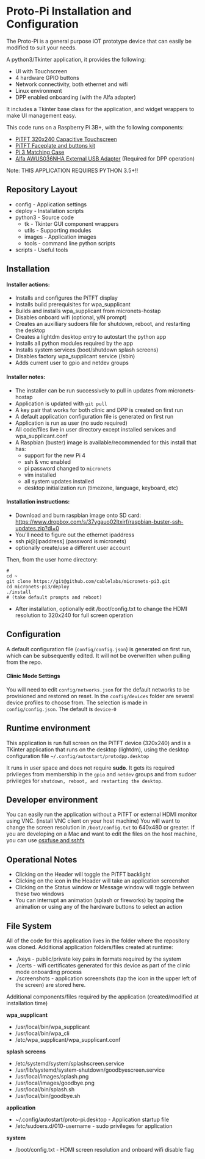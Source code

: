# Proto-Pi Installation and Configuration

The Proto-Pi is a general purpose iOT prototype device that can easily be modified to suit your needs. 

A python3/Tkinter application, it provides the following:
 - UI with Touchscreen
 - 4 hardware GPIO buttons
 - Network connectivity, both ethernet and wifi
 - Linux environment
 - DPP enabled onboarding (with the Alfa adapter)

It includes a Tkinter base class for the application, and widget wrappers to make UI management easy. 

This code runs on a Raspberry Pi 3B+, with the following components:

 - [PiTFT 320x240 Capacitive Touchscreen](https://www.adafruit.com/product/2423)
 - [PiTFT Faceplate and buttons kit](https://www.adafruit.com/product/2807)
 - [Pi 3 Matching Case](https://www.adafruit.com/product/2253)
 - [Alfa AWUS036NHA External USB Adapter](https://www.amazon.com/gp/product/B004Y6MIXS/ref=ppx_yo_dt_b_search_asin_title?ie=UTF8&psc=1) (Required for DPP operation)

Note: THIS APPLICATION REQUIRES PYTHON 3.5+!!

## Repository Layout
 - config - Application settings
 - deploy - Installation scripts
 - python3 - Source code
 	- tk - Tkinter GUI component wrappers
 	- utils - Supporting modules
 	- images - Application images
 	- tools - command line python scripts
 - scripts - Useful tools

## Installation

#### Installer actions:
 - Installs and configures the PiTFT display
 - Installs build prerequisites for wpa_supplicant
 - Builds and installs wpa_supplicant from micronets-hostap
 - Disables onboard wifi (optional, y/N prompt)
 - Creates an auxilliary sudoers file for shutdown, reboot, and restarting the desktop
 - Creates a lightdm desktop entry to autostart the python app
 - Installs all python modules required by the app
 - Installs system services (boot/shutdown splash screens)
 - Disables factory wpa_supplicant service (/sbin)
 - Adds current user to gpio and netdev groups

#### Installer notes:
 - The installer can be run successively to pull in updates from micronets-hostap
 - Application is updated with `git pull`
 - A key pair that works for both clinic and DPP is created on first run
 - A default application configuration file is generated on first run
 - Application is run as user (no sudo required)
 - All code/files live in user directory except installed services and wpa_supplicant.conf
 - A Raspbian (buster) image is available/recommended for this install that has:
   + support for the new Pi 4
   + ssh & vnc enabled
   + pi password changed to `micronets`
   + vim installed
   + all system updates installed
   + desktop initialization run (timezone, language, keyboard, etc)

#### Installation instructions:
 - Download and burn raspbian image onto SD card:
   https://www.dropbox.com/s/37ygauo02ltxirf/raspbian-buster-ssh-updates.zip?dl=0
 - You'll need to figure out the ethernet ipaddress
 - ssh pi@[ipaddress] (password is micronets)
 - optionally create/use a different user account

 Then, from the user home directory:
 ```
 #
 cd ~
 git clone https://git@github.com/cablelabs/micronets-pi3.git
 cd micronets-pi3/deploy
 ./install
 # (take default prompts and reboot)
```
 - After installation, optionally edit /boot/config.txt to change the HDMI resolution to 320x240 for full screen operation

## Configuration
A default configuration file (`config/config.json`) is generated on first run, which can be subsequently edited. It will not be overwritten when pulling from the repo.
#### Clinic Mode Settings
You will need to edit `config/networks.json` for the default networks to be provisioned and restored on reset.
In the `config/devices` folder are several device profiles to choose from. The selection is made in `config/config.json`. The default is `device-0`

## Runtime environment
This application is run full screen on the PiTFT device (320x240) and is a TKinter application that runs on the desktop (lightdm), using the desktop configuration file `~/.config/autostart/protodpp.desktop`

It runs in user space and does not require **sudo**. It gets its required privileges from membership in the `gpio` and `netdev` groups and from sudoer privileges for `shutdown, reboot, and restarting the desktop`.

## Developer environment
You can easily run the application without a PiTFT or external HDMI monitor using VNC. (install VNC client on your host machine)
You will want to change the screen resolution in `/boot/config.txt` to 640x480 or greater.
If you are developing on a Mac and want to edit the files on the host machine, you can use [osxfuse and sshfs](https://osxfuse.github.io/)

## Operational Notes
- Clicking on the Header will toggle the PiTFT backlight
- Clicking on the icon in the Header will take an application screenshot
- Clicking on the Status window or Message window will toggle between these two windows
- You can interrupt an animation (splash or fireworks) by tapping the animation or using any of the hardware buttons to select an action

## File System
All of the code for this application lives in the folder where the repository was cloned. Additional application folders/files created at runtime:
 - ./keys - public/private key pairs in formats required by the system
 - ./certs - wifi certificates generated for this device as part of the clinic mode onboarding process
 - ./screenshots - application screenshots (tap the icon in the upper left of the screen) are stored here.

Additional components/files required by the application (created/modified at installation time)

**wpa_supplicant**
 - /usr/local/bin/wpa_supplicant
 - /usr/local/bin/wpa_cli
 - /etc/wpa_supplicant/wpa_supplicant.conf

**splash screens**
 - /etc/systemd/system/splashscreen.service
 - /usr/lib/systemd/system-shutdown/goodbyescreen.service
 - /usr/local/images/splash.png
 - /usr/local/images/goodbye.png
 - /usr/local/bin/splash.sh
 - /usr/local/bin/goodbye.sh

**application**
 - ~/.config/autostart/proto-pi.desktop - Application startup file
 - /etc/sudoers.d/010-username - sudo privileges for application

**system**
 - /boot/config.txt - HDMI screen resolution and onboard wifi disable flag
